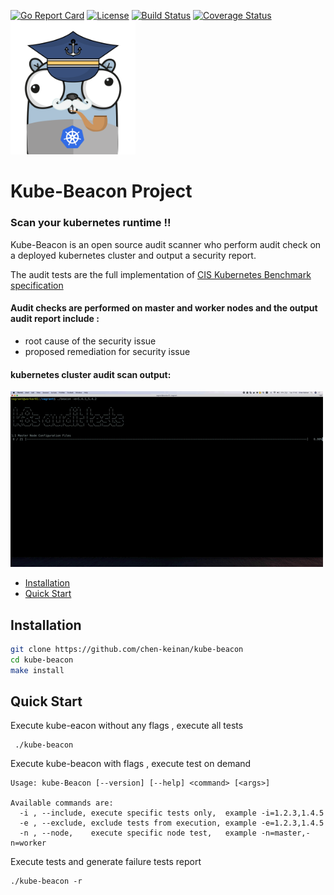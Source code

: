 [![Go Report Card](https://goreportcard.com/badge/github.com/chen-keinan/beacon)](https://goreportcard.com/report/github.com/chen-keinan/beacon)
[![License](https://img.shields.io/badge/License-Apache%202.0-blue.svg)](https://github.com/chen-keinan/beacon/blob/main/LICENSE)
[![Build Status](https://travis-ci.com/chen-keinan/kube-beacon.svg?branch=main)](https://travis-ci.com/chen-keinan/kube-beacon)
[![Coverage Status](https://coveralls.io/repos/github/chen-keinan/kube-beacon/badge.svg?branch=main)](https://coveralls.io/github/chen-keinan/kube-beacon?branch=main)
<br><img src="./pkg/images/beacon-gopher.png" width="200" alt="kube-beacon logo"><br>
# Kube-Beacon Project
###  Scan your kubernetes runtime !!
Kube-Beacon is an open source audit scanner who perform audit check on a deployed kubernetes cluster and output a security report.

The audit tests are the full implementation of [CIS Kubernetes Benchmark specification](https://www.cisecurity.org/benchmark/kubernetes/) <br>

#### Audit checks are performed  on master and worker nodes and the output audit report include :
* root cause of the security issue
* proposed remediation for security issue

#### kubernetes cluster audit scan output: 
![k8s audit](./pkg/images/beacon.gif) 

* [Installation](#installation)
* [Quick Start](#quick-start)


## Installation

```sh
git clone https://github.com/chen-keinan/kube-beacon
cd kube-beacon
make install
```


## Quick Start

Execute kube-eacon without any flags , execute all tests

```
 ./kube-beacon 

```

Execute kube-beacon  with flags , execute test on demand

```
Usage: kube-Beacon [--version] [--help] <command> [<args>]

Available commands are:
  -i , --include, execute specific tests only,  example -i=1.2.3,1.4.5
  -e , --exclude, exclude tests from execution, example -e=1.2.3,1.4.5
  -n , --node,    execute specific node test,   example -n=master,-n=worker
```

Execute tests and generate failure tests report

```
./kube-beacon -r
```

```docker run --pid=host  -v /etc:/etc:ro -v /var:/var:ro -v /*/cni/*:/*/cni/*  -v $(echo $HOME)/.kube:/root/.kube:ro  -t beacon.jfrog.io/docker-local/kube-beacon
```